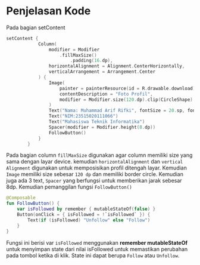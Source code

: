 # Penjelasan Kode
Pada bagian setContent
```kotlin
setContent {
            Column(
                modifier = Modifier
                    .fillMaxSize()
                        .padding(16.dp),
                horizontalAlignment = Alignment.CenterHorizontally,
                verticalArrangement = Arrangement.Center
            ) {
                Image(
                    painter = painterResource(id = R.drawable.download),
                    contentDescription = "Foto Profil",
                    modifier = Modifier.size(120.dp).clip(CircleShape)
                )
                Text("Nama: Muhammad Arif Rifki", fontSize = 20.sp, fontWeight = FontWeight.Bold)
                Text("NIM:23515020111066")
                Text("Mahasiswa Teknik Informatika")
                Spacer(modifier = Modifier.height(8.dp))
                FollowButton()
            }
        }
```
Pada bagian column `fillMaxSize` digunakan agar column memiliki size yang sama dengan layar device. kemudian `horizontalAlignment` dan `vertical Alignment` digunakan untuk memposisikan profil ditengah layar. Kemudian `Image` memiliki size sebesar `120 dp` dan memiliki border circle. Kemudian juga ada 3 text, `Spacer` yang berfungsi untuk memberikan jarak sebesar 8dp. Kemudian pemanggilan fungsi `FollowButton()`
```kotlin
@Composable
fun FollowButton() {
    var isFollowed by remember { mutableStateOf(false) }
    Button(onClick = { isFollowed = !`isFollowed` }) {
        Text(if (isFollowed) "Unfollow" else "Follow")
    }
}
```
Fungsi ini berisi var `isFollowed` menggunakan **remember mutableStateOf** untuk menyimpan state dari nilai isFollowed untuk memastikan perubahan pada tombol ketika di klik. State ini dapat berupa `Follow` atau `Unfollow`.
